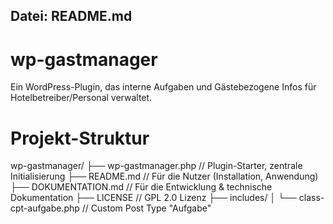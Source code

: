 ## Datei: README.md

# wp-gastmanager
Ein WordPress-Plugin, das interne Aufgaben und Gästebezogene Infos für Hotelbetreiber/Personal verwaltet.

# Projekt-Struktur

wp-gastmanager/
├── wp-gastmanager.php        // Plugin-Starter, zentrale Initialisierung
├── README.md                 // Für die Nutzer (Installation, Anwendung)
├── DOKUMENTATION.md          // Für die Entwicklung & technische Dokumentation
├── LICENSE                   // GPL 2.0 Lizenz
├── includes/
│   └── class-cpt-aufgabe.php // Custom Post Type "Aufgabe"